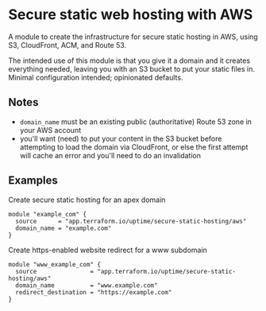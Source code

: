 # Secure static web hosting with AWS
A module to create the infrastructure for secure static hosting in AWS, using S3, CloudFront, ACM, and Route 53.

The intended use of this module is that you give it a domain and it creates everything needed, leaving you with an S3 bucket to put your static files in. Minimal configuration intended; opinionated defaults.

## Notes
* `domain_name` must be an existing public (authoritative) Route 53 zone in your AWS account
* you'll want (need) to put your content in the S3 bucket before attempting to load the domain via CloudFront, or else the first attempt will cache an error and you'll need to do an invalidation

## Examples
Create secure static hosting for an apex domain
```
module "example_com" {
  source      = "app.terraform.io/uptime/secure-static-hosting/aws"
  domain_name = "example.com"
}
```

Create https-enabled website redirect for a www subdomain
```
module "www_example_com" {
  source               = "app.terraform.io/uptime/secure-static-hosting/aws"
  domain_name          = "www.example.com"
  redirect_destination = "https://example.com"
}
```
